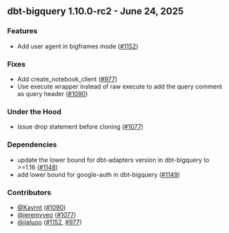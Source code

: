 ## dbt-bigquery 1.10.0-rc2 - June 24, 2025

### Features

- Add user agent in bigframes mode ([#1152](https://github.com/dbt-labs/dbt-adapters/issues/1152))

### Fixes

- Add create_notebook_client ([#977](https://github.com/dbt-labs/dbt-adapters/issues/977))
- Use execute wrapper instead of raw execute to add the query comment as query header ([#1090](https://github.com/dbt-labs/dbt-adapters/issues/1090))

### Under the Hood

- Issue drop statement before cloning ([#1077](https://github.com/dbt-labs/dbt-adapters/issues/1077))

### Dependencies

- update the lower bound for dbt-adapters version in dbt-bigquery to >=1.16 ([#1148](https://github.com/dbt-labs/dbt-adapters/pull/1148))
- add lower bound for google-auth in dbt-bigquery ([#1149](https://github.com/dbt-labs/dbt-adapters/pull/1149))

### Contributors
- [@Kayrnt](https://github.com/Kayrnt) ([#1090](https://github.com/dbt-labs/dbt-adapters/issues/1090))
- [@jeremyyeo](https://github.com/jeremyyeo) ([#1077](https://github.com/dbt-labs/dbt-adapters/issues/1077))
- [@jialuoo](https://github.com/jialuoo) ([#1152](https://github.com/dbt-labs/dbt-adapters/issues/1152), [#977](https://github.com/dbt-labs/dbt-adapters/issues/977))
